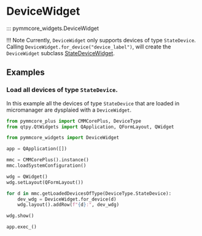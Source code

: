 # DeviceWidget

::: pymmcore_widgets.DeviceWidget

!!! Note
    Currently, `DeviceWidget` only supports devices of type `StateDevice`. Calling
    `DeviceWidget.for_device("device_label")`, will create the `DeviceWidget` subclass
    [StateDeviceWidget](StateDeviceWidget.md).

## Examples

### Load all devices of type `StateDevice`.

In this example all the devices of type `StateDevice` that are loaded in micromanager
are dysplaied with a `DeviceWidget`.

```python
from pymmcore_plus import CMMCorePlus, DeviceType
from qtpy.QtWidgets import QApplication, QFormLayout, QWidget

from pymmcore_widgets import DeviceWidget

app = QApplication([])

mmc = CMMCorePlus().instance()
mmc.loadSystemConfiguration()

wdg = QWidget()
wdg.setLayout(QFormLayout())

for d in mmc.getLoadedDevicesOfType(DeviceType.StateDevice):
    dev_wdg = DeviceWidget.for_device(d)
    wdg.layout().addRow(f"{d}:", dev_wdg)

wdg.show()

app.exec_()
```
